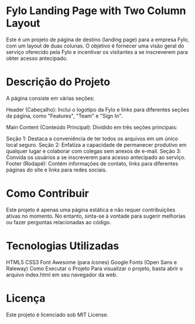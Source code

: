 # Fylo Landing Page with Two Column Layout
Este é um projeto de página de destino (landing page) para a empresa Fylo, com um layout de duas colunas. O objetivo é fornecer uma visão geral do serviço oferecido pela Fylo e incentivar os visitantes a se inscreverem para obter acesso antecipado.

# Descrição do Projeto
A página consiste em várias seções:

Header (Cabeçalho): Inclui o logotipo da Fylo e links para diferentes seções da página, como "Features", "Team" e "Sign In".

Main Content (Conteúdo Principal): Dividido em três seções principais:

Seção 1: Destaca a conveniência de ter todos os arquivos em um único local seguro.
Seção 2: Enfatiza a capacidade de permanecer produtivo em qualquer lugar e colaborar com colegas sem anexos de e-mail.
Seção 3: Convida os usuários a se inscreverem para acesso antecipado ao serviço.
Footer (Rodapé): Contém informações de contato, links para diferentes páginas do site e links para redes sociais.

# Como Contribuir
Este projeto é apenas uma página estática e não requer contribuições ativas no momento. No entanto, sinta-se à vontade para sugerir melhorias ou fazer perguntas relacionadas ao código.

# Tecnologias Utilizadas
HTML5
CSS3
Font Awesome (para ícones)
Google Fonts (Open Sans e Raleway)
Como Executar o Projeto
Para visualizar o projeto, basta abrir o arquivo index.html em seu navegador da web.

# Licença
Este projeto é licenciado sob MIT License.
